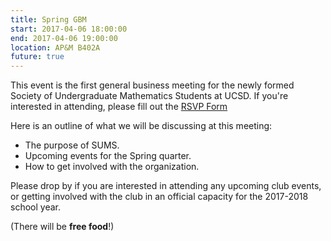 ```yaml
---
title: Spring GBM
start: 2017-04-06 18:00:00
end: 2017-04-06 19:00:00
location: AP&M B402A
future: true
---
```


This event is the first general business meeting for the newly formed Society of Undergraduate Mathematics Students at UCSD.
If you're interested in attending, please fill out the [RSVP Form](https://tinyurl.com/sums-gbm-sp17)

Here is an outline of what we will be discussing at this meeting:

- The purpose of SUMS.
- Upcoming events for the Spring quarter.
- How to get involved with the organization.

Please drop by if you are interested in attending any upcoming club events, or getting involved with the club in an official capacity for the 2017-2018 school year.

(There will be **free food**!)
